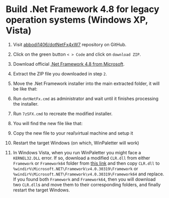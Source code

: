 # Build .Net Framework 4.8 for legacy operation systems (Windows XP, Vista)

1. Visit [abbodi1406/dotNetFx4xW7](https://github.com/abbodi1406/dotNetFx4xW7) repository on GitHub.

2. Click on the green button `< > Code` and click on `download ZIP`.

3. Download official [.Net Framework 4.8 from Microsoft](https://dotnet.microsoft.com/en-us/download/dotnet-framework/net48).

4. Extract the ZIP file you downloaded in step `2`.

5. Move the .Net Framework installer into the main extracted folder, it will be like that:

6. Run `dotNetFx.cmd` as administrator and wait until it finishes processing the installer.

7. Run `7zSFX.cmd` to recreate the modified installer.

8. You will find the new file like that: 

9. Copy the new file to your real\virtual machine and setup it

10. Restart the target Windows (on which, WinPaletter will work)

11. In Windows Vista, when you run WinPaletter you might face a `KERNEL32.DLL` error. If so, download a modified `CLR.dll` from either `Framework` or `Framework64` folder from [this link](https://github.com/Abdelrhman-AK/WinPaletter/tree/master/References\NETFX48Fix) and then copy `CLR.dll` to `%windir%\Microsoft.NET\Framework\v4.0.30319\Framework` or `%windir%\Microsoft.NET\Framework\v4.0.30319\Framework64` and replace. If you found both `Framework` and `Framework64`, then you will download two `CLR.dll`s and move them to their corresponding folders, and finally restart the target Windows.
